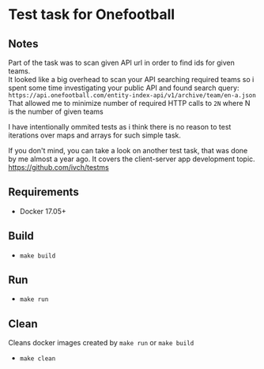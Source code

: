 # Test task for Onefootball

## Notes
Part of the task was to scan given API url in order to find ids for given teams.  
It looked like a big overhead to scan your API searching required teams so i spent some 
time investigating your public API and found search query:  
`https://api.onefootball.com/entity-index-api/v1/archive/team/en-a.json`  
That allowed me to minimize number of required HTTP calls to `2N` where N is the number of given teams

I have intentionally ommited tests as i think there is no reason to test iterations over maps and arrays for such simple task.  

If you don't mind, you can take a look on another test task, that was done by me almost a year ago. It covers the client-server app development topic. 
https://github.com/ivch/testms

## Requirements
- Docker 17.05+

## Build
- `make build`

## Run
- `make run`

## Clean
Cleans docker images created by `make run` or `make build`
- `make clean`